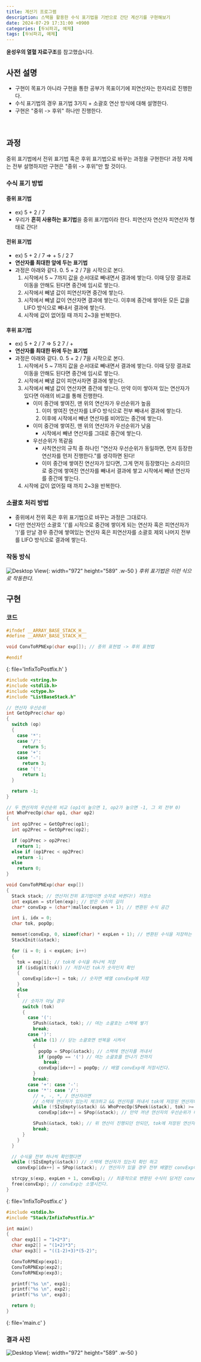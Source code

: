 ```yaml
---
title: 계산기 프로그램
description: 스택을 활용한 수식 표기법을 기반으로 간단 계산기를 구현해보기
date: 2024-07-29 17:31:00 +0900
categories: [두뇌파괴, 예제]
tags: [두뇌파괴, 예제]
---
```


**윤성우의 열혈 자료구조**를 참고했습니다.

## 사전 설명
- 구현이 목표가 아니라 구현을 통한 공부가 목표이기에 피연산자는 한자리로 진행한다.
- 수식 표기법의 경우 표기법 3가지 + 소괄호 연산 방식에 대해 설명한다.
- 구현은 "중위 -> 후위" 하나만 진행한다.
<br>


## 과정
중위 표기법에서 전위 표기법 혹은 후위 표기법으로 바꾸는 과정을 구현한다! 과정 자체는 전부 설명하지만 구현은 "중위 -> 후위"만 할 것이다.

### 수식 표기 방법

#### 중위 표기법
- ex) 5 + 2 / 7
- 우리가 **흔히 사용하는 표기법**을 중위 표기법이라 한다. 피연산자 연산자 피연산자 형태로 간다!

#### 전위 표기법
- ex) 5 + 2 / 7 => + 5 / 2 7
- **연산자를 최대한 앞에 두는 표기법**
- 과정은 아래와 같다.
  0. 5 + 2 / 7을 시작으로 본다.
  1. 시작에서 5 ~ 7까지 값을 순서대로 빼내면서 결과에 쌓는다. 이때 당장 결과로 이동을 안해도 된다면 중간에 임시로 쌓는다.
  2. 시작에서 빼낼 값이 피연산자면 중간에 쌓는다.
  3. 시작에서 빼낼 값이 연산자면 결과에 쌓는다. 이후에 중간에 쌓아둔 모든 값을 LIFO 방식으로 빼내서 결과에 쌓는다.
  4. 시작에 값이 없어질 때 까지 2~3을 반복한다.

#### 후위 표기법
- ex) 5 + 2 / 7 => 5 2 7 / +
- **연산자를 최대한 뒤에 두는 표기법**
- 과정은 아래와 같다.
  0. 5 + 2 / 7을 시작으로 본다.
  1. 시작에서 5 ~ 7까지 값을 순서대로 빼내면서 결과에 쌓는다. 이때 당장 결과로 이동을 안해도 된다면 중간에 임시로 쌓는다.
  2. 시작에서 빼낼 값이 피연사자면 결과에 쌓는다.
  3. 시작에서 빼낼 값이 연산자면 중간에 쌓는다. 만약 이미 쌓아져 있는 연산자가 있다면 아래의 비교를 통해 진행한다.
      - 이미 중간에 쌓여진, 맨 위의 연산자가 우선순위가 높음
        1. 이미 쌓여진 연산자를 LIFO 방식으로 전부 빼내서 결과에 쌓는다.
        2. 이후에 시작에서 빼낸 연산자를 비어있는 중간에 쌓는다.
      - 이미 중간에 쌓여진, 맨 위의 연산자가 우선순위가 낮음
        - 시작에서 빼낸 연산자를 그대로 중간에 쌓는다.
      - 우선순위가 똑같음
        - 사칙연산의 규칙 중 하나인 "연산자 우선순위가 동일하면, 먼저 등장한 연산자를 먼저 진행한다."를 생각하면 된다!
        - 이미 중간에 쌓여진 연산자가 있다면, 그게 먼저 등장했다는 소리이므로 중간에 쌓여진 연산자를 빼내서 결과에 쌓고 시작에서 빼낸 연산자를 중간에 쌓는다.
  4. 시작에 값이 없어질 때 까지 2~3을 반복한다.

### 소괄호 처리 방법
- 중위에서 전위 혹은 후위 표기법으로 바꾸는 과정은 그대로다.
- 다만 연산자인 소괄호 '('를 시작으로 중간에 쌓이게 되는 연산자 혹은 피연산자가 ')'를 만날 경우 중간에 쌓여있는 연산자 혹은 피연산자를 소괄호 제외 나머지 전부를 LIFO 방식으로 결과에 쌓는다.

### 작동 방식
![Desktop View](https://lh3.googleusercontent.com/pw/AP1GczPjISmhBbXpkTtOjLDHGP3AXSF1T7LEdElcU3ervD8aQ51vb24_ap5VuPjkgsx8Su58wfstwJp8KdQkIEJqY90o3vdGuJTbL4qhU_1eluLdn5t0EgM=w2400){: width="972" height="589" .w-50 }
_후위 표기법은 이런 식으로 작동한다._
<br>


## 구현

### 코드
```c
#ifndef __ARRAY_BASE_STACK_H__
#define __ARRAY_BASE_STACK_H__

void ConvToRPNExp(char exp[]); // 중위 표현법 -> 후위 표현법

#endif
```
{: file='InfixToPostfix.h' }

```c
#include <string.h>
#include <stdlib.h>
#include <ctype.h>
#include "ListBaseStack.h"

// 연산자 우선순위
int GetOpPrec(char op)
{
  switch (op)
  {
    case '*':
    case '/':
      return 5;
    case '+':
    case '-':
      return 3;
    case '(':
      return 1;
  }

  return -1;
}

// 두 연산자의 우선순위 비교 (op1이 높으면 1, op2가 높으면 -1, 그 외 전부 0)
int WhoPrecOp(char op1, char op2)
{
  int op1Prec = GetOpPrec(op1);
  int op2Prec = GetOpPrec(op2);

  if (op1Prec > op2Prec)
    return 1;
  else if (op1Prec < op2Prec)
    return -1;
  else
    return 0;
}

void ConvToRPNExp(char exp[])
{
  Stack stack; // 연산자(전위 표기법이면 숫자로 바뀐다!) 저장소
  int expLen = strlen(exp); // 받은 수식의 길이
  char* convExp = (char*)malloc(expLen + 1); // 변환된 수식 공간

  int i, idx = 0;
  char tok, popOp;

  memset(convExp, 0, sizeof(char) * expLen + 1); // 변환된 수식을 저장하는 공간(배열)을 전부 0으로 초기화
  StackInit(&stack);

  for (i = 0; i < expLen; i++)
  {
    tok = exp[i]; // tok에 수식을 하나씩 저장
    if (isdigit(tok)) // 저장시킨 tok가 숫자인지 확인
    {
      convExp[idx++] = tok; // 숫자면 배열 convExp에 저장
    }
    else
    {
      // 숫자가 아닐 경우
      switch (tok)
      {
        case '(':
          SPush(&stack, tok); // 여는 소괄호는 스택에 쌓기
          break;
        case ')':
          while (1) // 닫는 소괄호면 반복을 시켜서
          {
            popOp = SPop(&stack); // 스택에 연산자를 꺼내서
            if (popOp == '(') // 여는 소괄호를 만나기 전까지
              break;
            convExp[idx++] = popOp; // 배열 convExp에 저장시킨다.
          }
          break;
        case '+': case '-':
        case '*': case '/':
          // +, -, *, / 연산자라면
          // 스택에 연산자가 있는지 체크하고 && 연산자를 꺼내서 tok에 저장된 연산자와의 우선순위를 비교
          while (!SIsEmpty(&stack) && WhoPrecOp(SPeek(&stack), tok) >= 0)
            convExp[idx++] = SPop(&stack); // 만약 꺼낸 연산자의 우선순위가 더 높다면 해당 연산자를 꺼내서 배열 convExp에 저장

          SPush(&stack, tok); // 위 연산이 진행되던 안되던, tok에 저장된 연산자는 스택에 저장시켜둔다.
          break;
      }
    }
  }

  // 수식을 전부 하나씩 확인했다면
  while (!SIsEmpty(&stack)) // 스택에 연산자가 있는지 확인 하고
    convExp[idx++] = SPop(&stack); // 연산자가 있을 경우 전부 배열인 convExp에 저장

  strcpy_s(exp, expLen + 1, convExp); // 최종적으로 변환된 수식이 담겨진 convExp를 exp에 복사시키고
  free(convExp); // convExp는 소멸시킨다.
}
```
{: file='InfixToPostfix.c' }

```c
#include <stdio.h>
#include "Stack/InfixToPostfix.h"

int main()
{
  char exp1[] = "1+2*3";
  char exp2[] = "(1+2)*3";
  char exp3[] = "((1-2)+3)*(5-2)";

  ConvToRPNExp(exp1);
  ConvToRPNExp(exp2);
  ConvToRPNExp(exp3);

  printf("%s \n", exp1);
  printf("%s \n", exp2);
  printf("%s \n", exp3);

  return 0;
}
```
{: file='main.c' }

### 결과 사진
![Desktop View](https://lh3.googleusercontent.com/pw/AP1GczPfs7JxGT0cTqleBkLL2qNbliMGtz2EbZHNjtGVXmwlu2tgDHr0YlVTkKyIlbTHMRgPt_ev9JFy4FbcxXICEzI5Y_8k-DrRgUDwLBk7hVX1g0PnNJQ=w2400){: width="972" height="589" .w-50 }